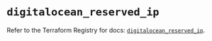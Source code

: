 # `digitalocean_reserved_ip`

Refer to the Terraform Registry for docs: [`digitalocean_reserved_ip`](https://registry.terraform.io/providers/digitalocean/digitalocean/2.43.0/docs/resources/reserved_ip).
